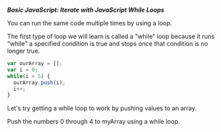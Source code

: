 ***Basic JavaScript: Iterate with JavaScript While Loops***

You can run the same code multiple times by using a loop.

The first type of loop we will learn is called a "while" loop because it runs "while" a specified condition is true and stops once that condition is no longer true.

```javascript
var ourArray = [];
var i = 0;
while(i < 5) {
  ourArray.push(i);
  i++;
}
```

Let's try getting a while loop to work by pushing values to an array.


Push the numbers 0 through 4 to myArray using a while loop.
